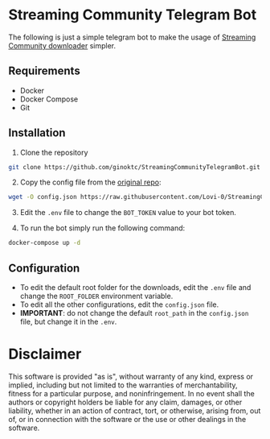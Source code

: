 # Streaming Community Telegram Bot

The following is just a simple telegram bot to make the usage of [Streaming Community downloader](https://github.com/Lovi-0/StreamingCommunity) simpler.

## Requirements

- Docker
- Docker Compose
- Git

## Installation

1. Clone the repository

```bash
git clone https://github.com/ginoktc/StreamingCommunityTelegramBot.git
```

2. Copy the config file from the [original repo](https://github.com/Lovi-0/StreamingCommunity):

```bash
wget -O config.json https://raw.githubusercontent.com/Lovi-0/StreamingCommunity/main/config.json
```

3. Edit the `.env` file to change the `BOT_TOKEN` value to your bot token.

4. To run the bot simply run the following command:

```bash
docker-compose up -d
```

## Configuration

- To edit the default root folder for the downloads, edit the `.env` file and change the `ROOT_FOLDER` environment variable.
- To edit all the other configurations, edit the `config.json` file.
- **IMPORTANT**: do not change the default `root_path` in the `config.json` file, but change it in the `.env`.

# Disclaimer

This software is provided "as is", without warranty of any kind, express or implied, including but not limited to the warranties of merchantability, fitness for a particular purpose, and noninfringement. In no event shall the authors or copyright holders be liable for any claim, damages, or other liability, whether in an action of contract, tort, or otherwise, arising from, out of, or in connection with the software or the use or other dealings in the software.
